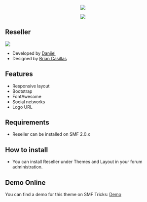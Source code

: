  <p align="center">
    <img src="https://smftricks.com/logos/logo.png">
 </p>
  <p align="center">
    <img src="https://custom.simplemachines.org/themes/index.php?action=download;lemma=2806;id=18483;image">
 </p>
 
 ## Reseller
<img src="https://img.shields.io/badge/SMF-2.0-996ee1?style=flat-square">

* Developed by [Daniiel](https://github.com/dmarquez9)
* Designed by [Brian Casillas](https://www.simplemachines.org/community/index.php?action=profile;u=404087)

## Features
- Responsive layout
- Bootstrap
- FontAwesome
- Social networks
- Logo URL

## Requirements
* Reseller can be installed on SMF 2.0.x

## How to install
* You can install Reseller under Themes and Layout in your forum administration.

## Demo Online
You can find a demo for this theme on SMF Tricks: [Demo](http://demo.smftricks.com/index.php?theme=50)
